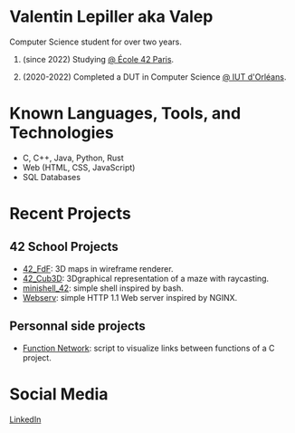 # Valentin Lepiller aka Valep

Computer Science student for over two years.

1. (since 2022) Studying [@ École 42 Paris](https://42.fr/).

2. (2020-2022) Completed a DUT in Computer Science [@ IUT d'Orléans](https://www.univ-orleans.fr/fr/iut-orleans).

# Known Languages, Tools, and Technologies
- C, C++, Java, Python, Rust
- Web (HTML, CSS, JavaScript)
- SQL Databases

# Recent Projects
## 42 School Projects
- [42_FdF](https://github.com/valentinValep/42_Fdf): 3D maps in wireframe renderer.
- [42_Cub3D](https://github.com/valentinValep/42_cub3D): 3Dgraphical representation of a maze with raycasting.
- [minishell_42](https://github.com/valentinValep/minishell_42): simple shell inspired by bash.
- [Webserv](https://github.com/valentinValep/Webserv): simple HTTP 1.1 Web server inspired by NGINX.
## Personnal side projects
- [Function Network](https://github.com/valentinValep/Function_Network): script to visualize links between functions of a C project.
# Social Media
[LinkedIn](https://www.linkedin.com/in/valentin-lepiller-valep/)
